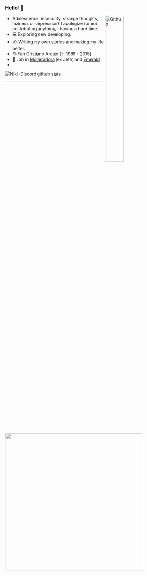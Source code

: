 ### Hello! 👋

<img width="35%" align="right" alt="Github" src="https://www.picng.com/upload/madagascar_penguins/png_madagascar_penguins_75652.png" />

- Adolescence, insecurity, strange thoughts, laziness or depression? I apologize for not contributing anything, I having a hard time.
- 💻 Exploring new developing. 
- ✍️ Writing my own stories and making my life better.
- 💘 Fan Cristiano Araújo [✨ 1986 - 2015]
- 📌 Job in [Moderadora](https://github.com/ModerandoDiscord/Moderadora) (ex Jeth) and [Emerald](https://github.com/richaardev/Emerald)
- 
![Nikii-Discord github stats](https://github-readme-stats.vercel.app/api?username=Nikii-Discord&show_icons=true&title_color=f58742&icon_color=f58742&text_color=9f9f9f&bg_color=151515)

<hr>

  <img src="https://lanyard.cnrad.dev/api/903813076283961354" width="450px">
</p>
